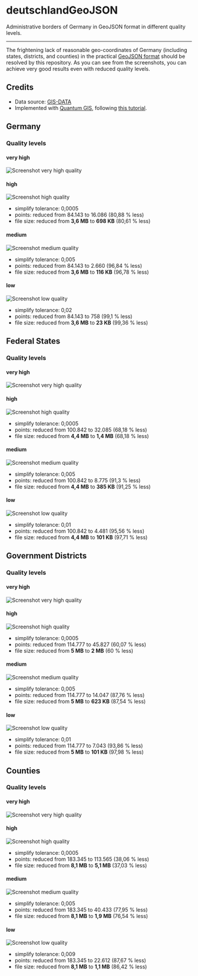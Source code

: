 deutschlandGeoJSON
==================

Administrative borders of Germany in GeoJSON format in different quality levels.

---

The frightening lack of reasonable geo-coordinates of Germany (including states, districts, and counties) in the practical [GeoJSON format](http://www.geojson.org/) should be resolved by this repository. As you can see from the screenshots, you can achieve very good results even with reduced quality levels.

## Credits

* Data source: [GIS-DATA](http://www.diva-gis.org/gdata)
* Implemented with [Quantum GIS](http://www.qgis.org/), following [this tutorial](http://oscarvillarreal.com/2012/07/12/create-any-map-of-the-world-in-svg/).

## Germany

### Quality levels

#### very high

![Screenshot very high quality](/1_deutschland/1_sehr_hoch.png) 

#### high

![Screenshot high quality](/1_deutschland/2_hoch.png) 

* simplify tolerance: 0,0005
* points: reduced from 84.143 to 16.086 (80,88 % less)
* file size: reduced from **3,6 MB** to **698 KB** (80,61 % less)

#### medium

![Screenshot medium quality](/1_deutschland/3_mittel.png) 

* simplify tolerance: 0,005
* points: reduced from 84.143 to 2.660 (96,84 % less)
* file size: reduced from **3,6 MB** to **116 KB** (96,78 % less)

#### low

![Screenshot low quality](/1_deutschland/4_niedrig.png) 

* simplify tolerance: 0,02
* points: reduced from 84.143 to 758 (99,1 % less)
* file size: reduced from **3,6 MB** to **23 KB** (99,36 % less)

## Federal States

### Quality levels

#### very high

![Screenshot very high quality](/2_bundeslaender/1_sehr_hoch.png) 

#### high

![Screenshot high quality](/2_bundeslaender/2_hoch.png) 

* simplify tolerance: 0,0005
* points: reduced from 100.842 to 32.085 (68,18 % less)
* file size: reduced from **4,4 MB** to **1,4 MB** (68,18 % less)

#### medium

![Screenshot medium quality](/2_bundeslaender/3_mittel.png) 

* simplify tolerance: 0,005
* points: reduced from 100.842 to 8.775 (91,3 % less)
* file size: reduced from **4,4 MB** to **385 KB** (91,25 % less)

#### low

![Screenshot low quality](/2_bundeslaender/4_niedrig.png) 

* simplify tolerance: 0,01
* points: reduced from 100.842 to 4.481 (95,56 % less)
* file size: reduced from **4,4 MB** to **101 KB** (97,71 % less)

## Government Districts

### Quality levels

#### very high

![Screenshot very high quality](/3_regierungsbezirke/1_sehr_hoch.png) 

#### high

![Screenshot high quality](/3_regierungsbezirke/2_hoch.png) 

* simplify tolerance: 0,0005
* points: reduced from 114.777 to 45.827 (60,07 % less)
* file size: reduced from **5 MB** to **2 MB** (60 % less)

#### medium

![Screenshot medium quality](/3_regierungsbezirke/3_mittel.png) 

* simplify tolerance: 0,005
* points: reduced from 114.777 to 14.047 (87,76 % less)
* file size: reduced from **5 MB** to **623 KB** (87,54 % less)

#### low

![Screenshot low quality](/3_regierungsbezirke/4_niedrig.png)

* simplify tolerance: 0,01
* points: reduced from 114.777 to 7.043 (93,86 % less)
* file size: reduced from **5 MB** to **101 KB** (97,98 % less)

## Counties

### Quality levels

#### very high

![Screenshot very high quality](/4_kreise/1_sehr_hoch.png) 

#### high

![Screenshot high quality](/4_kreise/2_hoch.png) 

* simplify tolerance: 0,0005
* points: reduced from 183.345 to 113.565 (38,06 % less)
* file size: reduced from **8,1 MB** to **5,1 MB** (37,03 % less)

#### medium

![Screenshot medium quality](/4_kreise/3_mittel.png) 

* simplify tolerance: 0,005
* points: reduced from 183.345 to 40.433 (77,95 % less)
* file size: reduced from **8,1 MB** to **1,9 MB** (76,54 % less)

#### low

![Screenshot low quality](/4_kreise/4_niedrig.png) 

* simplify tolerance: 0,009
* points: reduced from 183.345 to 22.612 (87,67 % less)
* file size: reduced from **8,1 MB** to **1,1 MB** (86,42 % less)
